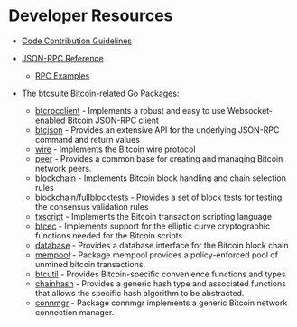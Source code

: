 # Developer Resources

* [Code Contribution Guidelines](https://github.com/TheArcadiaGroup/firod/tree/master/docs/code_contribution_guidelines.md)

* [JSON-RPC Reference](https://github.com/TheArcadiaGroup/firod/tree/master/docs/json_rpc_api.md)
  * [RPC Examples](https://github.com/TheArcadiaGroup/firod/tree/master/docs/json_rpc_api.md#ExampleCode)

* The btcsuite Bitcoin-related Go Packages:
  * [btcrpcclient](https://github.com/TheArcadiaGroup/firod/tree/master/rpcclient) - Implements a
    robust and easy to use Websocket-enabled Bitcoin JSON-RPC client
  * [btcjson](https://github.com/TheArcadiaGroup/firod/tree/master/btcjson) - Provides an extensive API
    for the underlying JSON-RPC command and return values
  * [wire](https://github.com/TheArcadiaGroup/firod/tree/master/wire) - Implements the
    Bitcoin wire protocol
  * [peer](https://github.com/TheArcadiaGroup/firod/tree/master/peer) -
    Provides a common base for creating and managing Bitcoin network peers.
  * [blockchain](https://github.com/TheArcadiaGroup/firod/tree/master/blockchain) -
    Implements Bitcoin block handling and chain selection rules
  * [blockchain/fullblocktests](https://github.com/TheArcadiaGroup/firod/tree/master/blockchain/fullblocktests) -
    Provides a set of block tests for testing the consensus validation rules
  * [txscript](https://github.com/TheArcadiaGroup/firod/tree/master/txscript) -
    Implements the Bitcoin transaction scripting language
  * [btcec](https://github.com/TheArcadiaGroup/firod/tree/master/btcec) - Implements
    support for the elliptic curve cryptographic functions needed for the
    Bitcoin scripts
  * [database](https://github.com/TheArcadiaGroup/firod/tree/master/database) -
    Provides a database interface for the Bitcoin block chain
  * [mempool](https://github.com/TheArcadiaGroup/firod/tree/master/mempool) -
    Package mempool provides a policy-enforced pool of unmined bitcoin
    transactions.
  * [btcutil](https://github.com/TheArcadiaGroup/firoutil) - Provides Bitcoin-specific
    convenience functions and types
  * [chainhash](https://github.com/TheArcadiaGroup/firod/tree/master/chaincfg/chainhash) -
    Provides a generic hash type and associated functions that allows the
    specific hash algorithm to be abstracted.
  * [connmgr](https://github.com/TheArcadiaGroup/firod/tree/master/connmgr) -
    Package connmgr implements a generic Bitcoin network connection manager.
